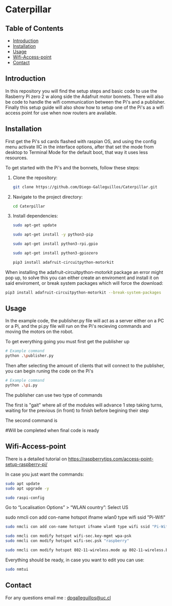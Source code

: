 # Caterpillar


## Table of Contents
- [Introduction](#introduction)
- [Installation](#installation)
- [Usage](#usage)
- [Wifi-Access-point](#Wifi-Access-point)
- [Contact](#contact)

## Introduction
In this repository you will find the setup steps and basic code to use the Rasberry Pi zero 2 w along side the Adafruit motor bonnets. There will also be code to handle the wifi communication between the Pi's and a publisher. Finally this setup guide will also show how to setup one of the Pi's as a wifi access point for use when now routers are available.



## Installation
First get the Pi's sd cards flashed with raspian OS, and using the config menu activate IIC in the interface options, after that set the mode from desktop to Terminal Mode for the default boot, that way it uses less resources.

To get started with the Pi's and the bonnets, follow these steps:

1. Clone the repository:
    ```bash
    git clone https://github.com/Diego-Galleguillos/Caterpillar.git
    ```

2. Navigate to the project directory:
    ```bash
    cd Caterpillar
    ```

3. Install dependencies:
    ```bash
    sudo apt-get update

    sudo apt-get install -y python3-pip

    sudo apt-get install python3-rpi.gpio

    sudo apt-get install python3-gpiozero

    pip3 install adafruit-circuitpython-motorkit
    ```

When installing the adafruit-circuitpython-motorkit package an error might pop up, to solve this you can either create an enviroment and install it on said enviroment, or break system packages which will force the download:

```bash
pip3 install adafruit-circuitpython-motorkit --break-system-packages
```

## Usage
In the example code, the publisher.py file will act as a server either on a PC or a Pi, and the pi.py file will run on the Pi's recieving commands and moving the motors on the robot.

To get everything going you must first get the publisher up
```bash
# Example command
python .\publisher.py
```
Then after selecting the amount of clients that will connect to the publisher, you can begin runing the code on the Pi's


```bash
# Example command
python .\pi.py
```

The publisher can use two type of commands

The first is "gait" where all of the modules will advance 1 step taking turns, waiting for the previous (in front) to finish before begining their step

The second command is 

#Will be completed when final code is ready

## Wifi-Access-point

There is a detailed tutorial on https://raspberrytips.com/access-point-setup-raspberry-pi/

In case you just want the commands:

```bash
sudo apt update
sudo apt upgrade -y

sudo raspi-config
```
Go to “Localisation Options” > “WLAN country”: 
Select US

sudo nmcli con add con-name hotspot ifname wlan0 type wifi ssid "Pi-Wifi"

```bash
sudo nmcli con add con-name hotspot ifname wlan0 type wifi ssid "Pi-Wifi"
```

```bash
sudo nmcli con modify hotspot wifi-sec.key-mgmt wpa-psk
sudo nmcli con modify hotspot wifi-sec.psk "raspberry"
```

```bash
sudo nmcli con modify hotspot 802-11-wireless.mode ap 802-11-wireless.band bg ipv4.method shared
```

Everything should be ready, in case you want to edit you can use:

```bash
sudo nmtui
```

## Contact

For any questions email me : dpgalleguillos@uc.cl